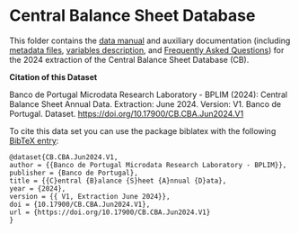 # Central Balance Sheet Database


This folder contains the [data manual](https://github.com/BPLIM/Manuals/tree/master/Data/CB/JUN24/CB_manual_JUN2024.pdf) and auxiliary documentation (including [metadata files](https://github.com/BPLIM/Manuals/tree/master/Data/CB/JUN24/aux_files/metafiles), [variables description](https://github.com/BPLIM/Manuals/tree/master/Data/CB/JUN24/aux_files/variables_description), and [Frequently Asked Questions](https://github.com/BPLIM/Manuals/tree/master/Data/CB/JUN24/aux_files/faq/CB_faq.md)) for the 2024 extraction of the Central Balance Sheet Database (CB).

**Citation of this Dataset**

Banco de Portugal Microdata Research Laboratory - BPLIM (2024): Central Balance Sheet Annual Data. Extraction: June 2024. Version: V1. Banco de Portugal. Dataset. https://doi.org/10.17900/CB.CBA.Jun2024.V1

To cite this data set you can use the package biblatex with the following [BibTeX entry](https://github.com/BPLIM/Manuals/tree/master/Data/CB/JUN24/aux_files/bibtex/CB.bib):

```
@dataset{CB.CBA.Jun2024.V1,
author = {{Banco de Portugal Microdata Research Laboratory - BPLIM}},
publisher = {Banco de Portugal},
title = {{C}entral {B}alance {S}heet {A}nnual {D}ata},
year = {2024},
version = {{ V1, Extraction June 2024}},
doi = {10.17900/CB.CBA.Jun2024.V1},
url = {https://doi.org/10.17900/CB.CBA.Jun2024.V1}
}
```
